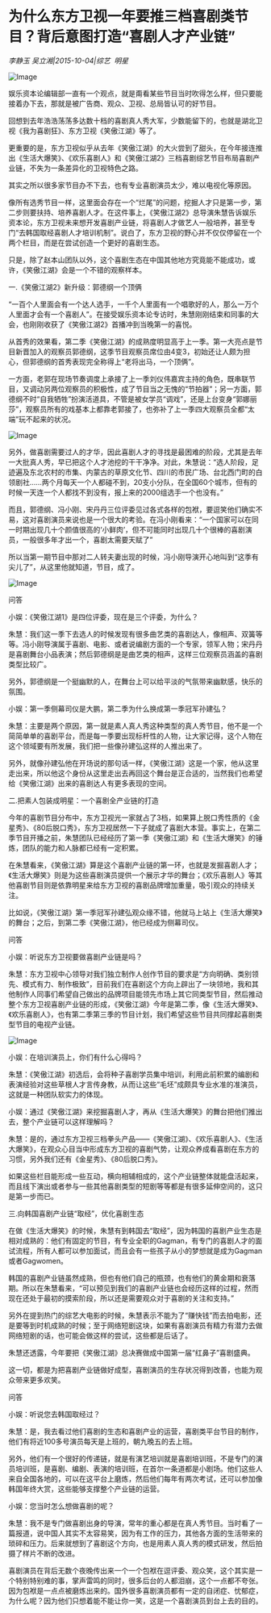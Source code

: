 # 为什么东方卫视一年要推三档喜剧类节目？背后意图打造“喜剧人才产业链”

*李静玉 吴立湘|2015-10-04|综艺 
                                                明星*

![Image](http://static.ylzbl.com/uploads/ueditor/php/upload/image/20171023/1508741431136760.jpeg)

娱乐资本论编辑部一直有一个观点，就是甭看某些节目当时吹得怎么样，但只要能接着办下去，那就是被广告商、观众、卫视、总局皆认可的好节目。

回想到去年浩浩荡荡多达数十档的喜剧真人秀大军，少数能留下的，也就是湖北卫视《我为喜剧狂》、东方卫视《笑傲江湖》等了。

更重要的是，东方卫视似乎从去年《笑傲江湖》的大火尝到了甜头，在今年接连推出《生活大爆笑》、《欢乐喜剧人》和《笑傲江湖2》三档喜剧综艺节目布局喜剧产业链，不失为一条差异化的卫视特色之路。

其实之所以很多家节目办不下去，也有专业喜剧演员太少，难以电视化等原因。

像所有选秀节目一样，这里面会存在一个“烂尾”的问题，挖掘人才只是第一步，第二步则要扶持、培养喜剧人才。在这件事上，《笑傲江湖2》总导演朱慧告诉娱乐资本论，东方卫视未来想开发喜剧产业链，将喜剧人才做艺人一般培养，甚至专门“去韩国取经喜剧人才培训机制”。说白了，东方卫视的野心并不仅仅停留在一个两个栏目，而是在尝试创造一个更好的喜剧生态。

只是，除了赵本山团队以外，这个喜剧生态在中国其他地方究竟能不能成功，或许，《笑傲江湖》会是一个不错的观察样本。

一.《笑傲江湖2》新升级：郭德纲一个顶俩

“一百个人里面会有一个达人选手，一千个人里面有一个唱歌好的人，那么一万个人里面才会有一个喜剧人”。在接受娱乐资本论专访时，朱慧刚刚结束和同事的大会，也刚刚收获了《笑傲江湖2》首播冲到当晚第一的喜悦。

从首秀的效果看，第二季《笑傲江湖》的成熟度明显高于上一季。第一大亮点是节目新晋加入的观察员郭德纲，这季节目观察员席位由4变3，初始还让人颇为担心，但郭德纲的首秀表现完全称得上“老将出马，一个顶俩”。

一方面，老郭在现场节奏调度上承接了上一季刘仪伟嘉宾主持的角色，既串联节目，又调动另两位观察员的积极性，成了节目当之无愧的“节拍器”；另一方面，郭德纲不时“自我牺牲”扮演活道具，不管是被女学员“调戏”，还是上台变身“郭娜丽莎”，观察员所有的戏基本上都靠老郭接了，也弥补了上一季四大观察员全都“太端”玩不起来的状况。

![Image](http://static.ylzbl.com/uploads/ueditor/php/upload/image/20171023/1508741487658748.jpeg)

另外，做喜剧需要过人的才华，因此喜剧人才的寻找是最困难的阶段，尤其是去年一大批真人秀，早已把这个人才池挖的干干净净。对此，朱慧说：“选人阶段，足迹遍及东北农村的市集、内蒙古的草原文化节、四川的市民广场、台北西门町的白领剧社……两个月每天一个人都碰不到，20支小分队，在全国60个城市，但有的时候一天连一个人都找不到没有，报上来的2000组选手一个也没有。”

而且，郭德纲、冯小刚、宋丹丹三位评委见过各式各样的包袱，要逗笑他们确实不易，这对喜剧演员来说也是一个很大的考验。在冯小刚看来：“一个国家可以在同一时期出现几十个颜值很高的‘小鲜肉’，但不可能同时出现几十个很棒的喜剧演员，一般很多年才出一个，喜剧太需要天赋了”

所以当第一期节目中那对二人转夫妻出现的时候，冯小刚导演开心地叫到“这季有尖儿了”，从这里他就知道，节目，成了。

![Image](http://static.ylzbl.com/uploads/ueditor/php/upload/image/20171023/1508741574691595.jpeg)

问答

小娱：《笑傲江湖1》是四位评委，现在是三个评委，为什么？

朱慧：我们这一季下去选人的时候发现有很多曲艺类的喜剧达人，像相声、双簧等等。冯小刚导演属于喜剧、电影、或者说编剧方面的一个专家，领军人物；宋丹丹是喜剧舞台小品表演；然后郭德纲是是曲艺类的相声，这样三位观察员涵盖的喜剧类型比较广。

另外，郭德纲是一个挺幽默的人，在舞台上可以给平淡的气氛带来幽默感，快乐的氛围。

小娱：第一季侧幕司仪是大鹏，第二季为什么换成第一季冠军孙建弘？

朱慧：主要是两个原因，第一就是素人真人秀这种类型的真人秀节目，他不是一个简简单单的喜剧平台，而是每一季要出现标杆性的人物，让大家记得，这个人物在这个领域要有所发展，我们把一些像孙建弘这样的人推出来了。

另外，就像孙建弘他在开场说的那句话一样，《笑傲江湖》这是一个家，他从这里走出来，所以他这个身份从这里走出去再回这个舞台是正合适的，当然我们也希望给《笑傲江湖》出来的喜剧达人有更多表现的空间。

二.把素人包装成明星：一个喜剧全产业链的打造

今年的喜剧节目分布中，东方卫视光一家就占了3档，如果算上脱口秀性质的《金星秀》、《80后脱口秀》，东方卫视居然一下子就成了喜剧大本营。事实上，在第二季节目开播之前，朱慧团队已经经历了第一季《笑傲江湖》和《生活大爆笑》的锤炼，团队的能力和人脉都已经有一定积累。

在朱慧看来，《笑傲江湖》算是这个喜剧产业链的第一环，也就是发掘喜剧人才；《生活大爆笑》则是为这些喜剧演员提供一个展示才华的舞台；《欢乐喜剧人》等其他喜剧节目则是依靠明星来给东方卫视的喜剧品牌增加重量，吸引观众的持续关注。

比如说，《笑傲江湖》第一季冠军孙建弘观众缘不错，他就马上站上《生活大爆笑》的舞台；之后，到第二季《笑傲江湖》，他已经成为侧幕司仪。

问答

小娱：听说东方卫视要做喜剧产业链是吗？

朱慧：东方卫视中心领导对我们独立制作人创作节目的要求是“方向明确、类别领先、模式有力、制作极致”，目前我们在喜剧这个方向上辟出了一块领地，我和其他制作人同事们希望自己做出的品牌项目能领先市场上其它同类型节目，然后推动整个东方卫视喜剧产业链的形成，《笑傲江湖》今年是第二季，像《生活大爆笑》、《欢乐喜剧人》，也有第二季第三季的节目计划，我们希望这些节目共同撑起喜剧类型节目的电视产业链。

![Image](http://static.ylzbl.com/uploads/ueditor/php/upload/image/20171023/1508741614704441.jpeg)

小娱：在培训演员上，你们有什么心得吗？

朱慧：《笑傲江湖》初选后，会将种子喜剧学员集中培训，利用此前积累的编剧和表演经验对这些草根人才言传身教，从而让这些“毛坯”成颇具专业水准的准演员，这就是一种团队软实力的体现。

小娱：通过《笑傲江湖》来挖掘喜剧人才，再从《生活大爆笑》的舞台把他们推出去，整个产业链可以这样理解吗？

朱慧：是的，通过东方卫视三档拳头产品——《笑傲江湖》、《欢乐喜剧人》、《生活大爆笑》，在观众心目当中形成东方卫视的喜剧气势，让观众养成看喜剧在东方的习惯，另外我们还有《金星秀》、《80后脱口秀》。

如果这些栏目能形成一些互动，横向相辅相成的，这个产业链整体就能盘活起来，而且线下演出或者参与一些其他喜剧类型的短剧等等都是有很多延伸空间的，这只是第一步而已。

三.向韩国喜剧产业链“取经”，优化喜剧生态

在做《生活大爆笑》的时候，朱慧有到韩国去“取经”，因为韩国的喜剧产业生态是相对成熟的：他们有固定的节目，有专业全职的Gagman，有专门的喜剧人才的面试流程，所有人都可以参加面试，而且会有一些孩子从小的梦想就是成为Gagman或者Gagwomen。

韩国的喜剧产业链虽然成熟，但也有他们自己的瓶颈，也有他们的黄金期和衰落期。所以在朱慧看来，“可以预见到我们的喜剧产业链也会经历这样的过程，然而现在还处于最初的摸索阶段，所以还是需要观众对于喜剧的关注和支持。”

另外在提到热门的综艺大电影的时候，朱慧表示不能为了“赚快钱”而去拍电影，还是要等到时机成熟的时候；至于网络短剧这块，如果有喜剧演员有精力有潜力去做网络短剧的话，也可能会做这样的尝试，这些都是后话了。

朱慧还透露，今年要把《笑傲江湖》总决赛做成中国第一届“红鼻子”喜剧盛典。

这一切，都是为把喜剧产业链做好成型，喜剧演员的生存状况得到改善，也能为观众带来更多欢笑。

问答

小娱：听说您去韩国取经过？

朱慧：是，我去看过他们喜剧的生态和喜剧产业的运营，喜剧类平台节目的制作，他们有将近100多号演员每天是上班的，朝九晚五的去上班。

另外，他们有一个很好的传递链，就是有演艺培训就是喜剧培训班，不是专门的演员培训班，是喜剧、编剧、表演的培训班，在首尔一条道都是小剧场。他们这些人来自全国各地的，可以在这平台上磨炼，然后他们每年有两次考试，还可以参加像韩国年终大赏，这些能够支撑整个产业链的运营。

小娱：您当时怎么想做喜剧的呢？

朱慧：我不是专门做喜剧出身的导演，常年的重心都是在真人秀节目。当时看了一篇报道，说中国人其实不太容易笑，因为有工作的压力，其他各方面的生活带来的琐碎和压力。后来就想到了喜剧这个方向，也是用素人真人秀的模式研发，然后拍摄了样片不断的改进。

喜剧演员在背后无数个夜晚传出来一个一个包袱在逗评委、观众笑，这个其实是一个特别特别难的事，掌声雷鸣的同时，很多后台的人都泪崩，这个一点都不夸张。因为包袱是一点点被磨炼出来的。国外很多喜剧演员都有一定的自闭症、忧郁症，为什么呢？因为他们只想着能不能让你一笑，这是一个喜剧演员到台上去的目的。

